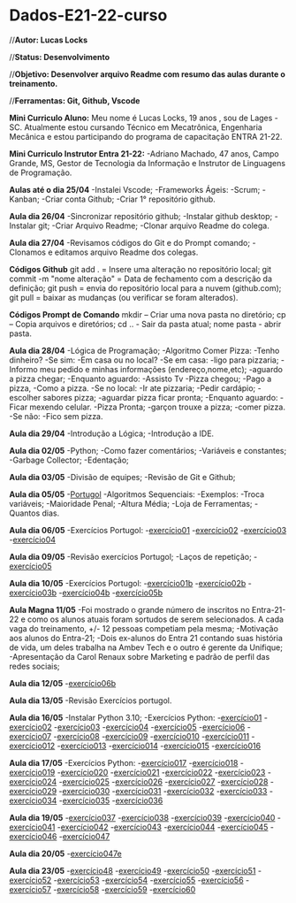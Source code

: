 # Dados-E21-22-curso

//**Autor: Lucas Locks**

//**Status: Desenvolvimento**

//**Objetivo: Desenvolver arquivo Readme com resumo das aulas durante o treinamento.**

//**Ferramentas: Git, Github, Vscode**

**Mini Curriculo Aluno:**
Meu nome é Lucas Locks, 19 anos , sou de Lages -SC. Atualmente estou cursando Técnico em Mecatrônica, Engenharia Mecânica e estou participando do programa de capacitação ENTRA 21-22.

**Mini Curriculo Instrutor Entra 21-22:**
-Adriano Machado, 47 anos, Campo Grande, MS, Gestor de Tecnologia da Informação e Instrutor de Linguagens de Programação.

**Aulas até o dia 25/04**
-Instalei Vscode;
-Frameworks Ágeis:
 -Scrum;
 -Kanban;
-Criar conta Github;
-Criar  1° repositório github.

**Aula dia 26/04**
-Sincronizar repositório github;
-Instalar github desktop;
-Instalar git;
-Criar Arquivo Readme;
-Clonar arquivo Readme do colega.

**Aula dia 27/04**
-Revisamos códigos do Git e do Prompt comando;
-Clonamos e editamos arquivo Readme dos colegas.

**Códigos Github**
 git add . = Insere uma alteração no repositório local;
 git commit -m "nome alteração" = Data de fechamento com a descrição da definição;
 git push = envia do repositório local para a nuvem (github.com);
 git pull = baixar as mudanças (ou verificar se foram alterados).

**Códigos Prompt de Comando**
mkdir – Criar uma nova pasta no diretório;
cp – Copia arquivos e diretórios;
cd .. - Sair da pasta atual;
nome pasta - abrir pasta.

**Aula dia 28/04**
-Lógica de Programação;
 -Algoritmo Comer Pizza:
  -Tenho dinheiro?
  -Se sim:
   -Em casa ou no local?
    -Se em casa:
     -ligo para pizzaria;
     -Informo meu pedido e minhas informações (endereço,nome,etc);
     -aguardo a pizza chegar;
      -Enquanto aguardo:
       -Assisto Tv
     -Pizza chegou;
     -Pago a pizza,
     -Como a pizza.
    -Se no local:
     -Ir ate pizzaria;
     -Pedir cardápio;
     -escolher sabores pizza;
     -aguardar pizza ficar pronta;
      -Enquanto aguardo:
       -Ficar mexendo celular.
     -Pizza Pronta;
     -garçon trouxe a pizza;
     -comer pizza.
  -Se não:
   -Fico sem pizza.

**Aula dia 29/04**
-Introdução a Lógica;
-Introdução a IDE.

**Aula dia 02/05**
-Python;
 -Como fazer comentários;
 -Variáveis e constantes;
-Garbage Collector;
-Edentação;

 **Aula dia 03/05**
 -Divisão de equipes;
 -Revisão de Git e Github;

 **Aula dia 05/05**
 -[Portugol](https://portugol-webstudio.cubos.io/ide)
 -Algoritmos Sequenciais:
  -Exemplos:
   -Troca variáveis;
   -Maioridade Penal;
   -Altura Média;
   -Loja de Ferramentas;
   -Quantos dias.
  
 **Aula dia 06/05**
 -Exercícios Portugol:
  -[exercício01](exemplos/Portugol/exercício_001.portugol)
  -[exercício02](exemplos/Portugol/exercício_002.portugol)
  -[exercício03](exemplos/Portugol/exercício_003.portugol)  
  -[exercício04](exemplos/Portugol/exercício_004.portugol)

 **Aula dia 09/05**
 -Revisão exercícios Portugol;
 -Laços de repetição;
 -[exercício05](exemplos/Portugol/exercício_005.portugol)

 **Aula dia 10/05**
 -Exercícios Portugol:
  -[exercício01b](exemplos/Portugol/exercício_001b.portugol)
  -[exercício02b](exemplos/Portugol/exercício_002b.portugol)
  -[exercício03b](exemplos/Portugol/Exercício_003b.portugol)
  -[exercício04b](exemplos/Portugol/exercício_004b.portugol)
  -[exercício05b](exemplos/Portugol/exercício_005b.portugol)

 **Aula Magna 11/05**
 -Foi mostrado o grande número de inscritos no Entra-21-22 e como os alunos atuais foram sortudos de serem selecionados. A cada vaga do treinamento, +/- 12 pessoas competiam pela mesma;
 -Motivação aos alunos do Entra-21;
 -Dois ex-alunos do Entra 21 contando suas história de vida, um deles trabalha na Ambev Tech e o outro é gerente da Unifique;
 -Apresentação da Carol Renaux sobre Marketing e padrão de perfil das redes sociais;

 **Aula dia 12/05**
 -[exercício06b](exemplos/Portugol/exercício_006b.portugol)

 **Aula dia 13/05**
 -Revisão Exercícios portugol.

 **Aula dia 16/05**
 -Instalar Python 3.10;
 -Exercícios Python:
  -[exercício01](exemplos\exercícios_011\ex001.py)
  -[exercício02](exemplos\exercícios_011\ex002.py)
  -[exercício03](exemplos\exercícios_011\ex003.py)
  -[exercício04](exemplos\exercícios_011\ex004.py)
  -[exercício05](exemplos\exercícios_011\ex005.py)
  -[exercício06](exemplos\exercícios_011\ex006.py)
  -[exercício07](exemplos\exercícios_011\ex007.py)
  -[exercício08](exemplos\exercícios_011\ex008.py)
  -[exercício09](exemplos\exercícios_011\ex009.py)
  -[exercício010](exemplos\exercícios_011\ex010.py)
  -[exercício011](exemplos\exercícios_011\ex011.py)
  -[exercício012](exemplos\exercícios_011\ex012.py)
  -[exercício013](exemplos\exercícios_011\ex013.py)
  -[exercício014](exemplos\exercícios_011\ex014.py)
  -[exercício015](exemplos\exercícios_011\ex015.py)
  -[exercício016](exemplos\exercícios_011\ex016.py)

 **Aula dia 17/05**
 -Exercícios Python:
  -[exercício017](exemplos/exercícios_011/ex017.py)
  -[exercício018](exemplos/exercícios_011/ex018.py)
  -[exercício019](exemplos/exercícios_011/ex019.py)
  -[exercício020](exemplos/exercícios_011/ex020.py)
  -[exercício021](exemplos/exercícios_011/ex021.py)
  -[exercício022](exemplos/exercícios_011/ex022.py)
  -[exercício023](exemplos/exercícios_011/ex023.py)
  -[exercício024](exemplos/exercícios_011/ex024.py)
  -[exercício025](exemplos/exercícios_011/ex025.py)
  -[exercício026](exemplos/exercícios_011/ex026.py)
  -[exercício027](exemplos/exercícios_011/ex027.py)
  -[exercício028](exemplos/exercícios_011/ex028.py)
  -[exercício029](exemplos/exercícios_011/ex029.py)
  -[exercício030](exemplos/exercícios_011/ex030.py)
  -[exercício031](exemplos/exercícios_011/ex031.py)
  -[exercício032](exemplos/exercícios_011/ex032.py)
  -[exercício033](exemplos/exercícios_011/ex033.py)
  -[exercício034](exemplos/exercícios_011/ex034.py)
  -[exercício035](exemplos/exercícios_011/ex035.py)
  -[exercício036](exemplos/exercícios_011/ex036.py)

 **Aula dia 19/05**
  -[exercício037](exemplos/exercícios_011/ex037.py)
  -[exercício038](exemplos/exercícios_011/ex038.py)
  -[exercício039](exemplos/exercícios_011/ex039.py)
  -[exercício040](exemplos/exercícios_011/ex040.py)
  -[exercício041](exemplos/exercícios_011/ex041.py)
  -[exercício042](exemplos/exercícios_011/ex042.py)
  -[exercício043](exemplos/exercícios_011/ex043.py)
  -[exercício044](exemplos/exercícios_011/ex044.py)
  -[exercício045](exemplos/exercícios_011/ex045.py)
  -[exercício046](exemplos/exercícios_011/ex046.py)
  -[exercício047](exemplos/exercícios_011/ex047.py)

 **Aula dia 20/05**
  -[exercício047e](exemplos/exercícios_011/ex047e.py)

 **Aula dia 23/05**
  -[exercício48](exemplos/exercícios_011/ex048.py)
  -[exercício49](exemplos/exercícios_011/ex049.py)
  -[exercício50](exemplos/exercícios_011/ex050.py)
  -[exercício51](exemplos/exercícios_011/ex051.py)
  -[exercício52](exemplos/exercícios_011/ex052.py)
  -[exercício53](exemplos/exercícios_011/ex053.py)
  -[exercício54](exemplos/exercícios_011/ex054.py)
  -[exercício55](exemplos/exercícios_011/ex055.py)
  -[exercício56](exemplos/exercícios_011/ex056.py)
  -[exercício57](exemplos/exercícios_011/ex057.py)
  -[exercício58](exemplos/exercícios_011/ex058.py)
  -[exercício59](exemplos/exercícios_011/ex059.py)
  -[exercício60](exemplos/exercícios_011/ex060.py)
  